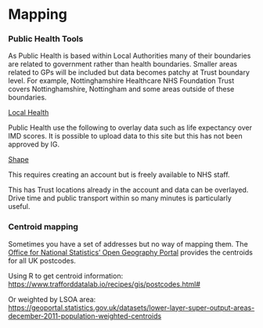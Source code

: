 
# Mapping

### Public Health Tools

As Public Health is based within Local Authorities many of their
boundaries are related to government rather than health boundaries.
Smaller areas related to GPs will be included but data becomes patchy at
Trust boundary level. For example, Nottinghamshire Healthcare NHS
Foundation Trust covers Nottinghamshire, Nottingham and some areas
outside of these boundaries.

[Local Health](http://www.localhealth.org.uk)

Public Health use the following to overlay data such as life expectancy
over IMD scores. It is possible to upload data to this site but this has
not been approved by IG.

[Shape](https://shapeatlas.net/)

This requires creating an account but is freely available to NHS staff.

This has Trust locations already in the account and data can be
overlayed. Drive time and public transport within so many minutes is
particularly useful.

### Centroid mapping

Sometimes you have a set of addresses but no way of mapping them. The
[Office for National Statistics’ Open Geography
Portal](http://geoportal.statistics.gov.uk/datasets/ons-postcode-directory-latest-centroids)
provides the centroids for all UK postcodes.

Using R to get centroid information:
<https://www.trafforddatalab.io/recipes/gis/postcodes.html#>

Or weighted by LSOA area:
<https://geoportal.statistics.gov.uk/datasets/lower-layer-super-output-areas-december-2011-population-weighted-centroids>
